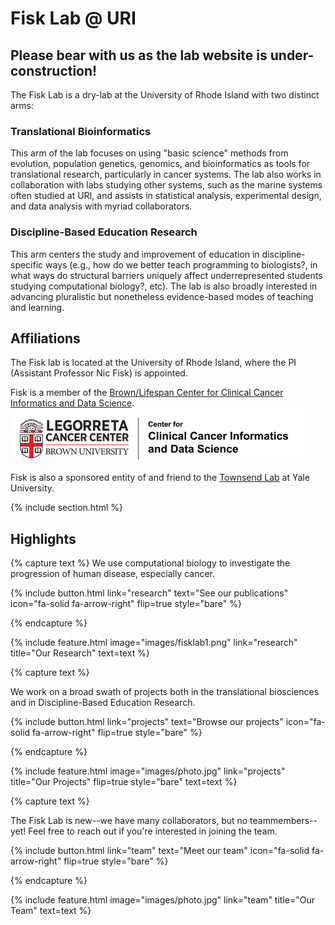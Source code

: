 ---
---

# Fisk Lab @ URI
## Please bear with us as the lab website is under-construction!
The Fisk Lab is a dry-lab at the University of Rhode Island with two distinct arms:
### Translational Bioinformatics
This arm of the lab focuses on using "basic science" methods from evolution, population genetics, genomics, and bioinformatics as tools for translational research, particularly in cancer systems. The lab also works in collaboration with labs studying other systems, such as the marine systems often studied at URI, and assists in statistical analysis, experimental design, and data analysis with myriad collaborators. 

### Discipline-Based Education Research
This arm centers the study and improvement of education in discipline-specific ways (e.g., how do we better teach programming to biologists?, in what ways do structural barriers uniquely affect underrepresented students studying computational biology?, etc). The lab is also broadly interested in advancing pluralistic but nonetheless evidence-based modes of teaching and learning.

## Affiliations
The Fisk lab is located at the University of Rhode Island, where the PI (Assistant Professor Nic Fisk) is appointed.

Fisk is a member of the [Brown/Lifespan Center for Clinical Cancer Informatics and Data Science](https://sites.brown.edu/ccids/).
![Brown CCIDS Logo](images/brown.PNG)

Fisk is also a sponsored entity of and friend to the [Townsend Lab](https://medicine.yale.edu/lab/townsend/) at Yale University.


{% include section.html %}

## Highlights

{% capture text %}
We use computational biology to investigate the progression of human disease, especially cancer.

{%
  include button.html
  link="research"
  text="See our publications"
  icon="fa-solid fa-arrow-right"
  flip=true
  style="bare"
%}

{% endcapture %}

{%
  include feature.html
  image="images/fisklab1.png"
  link="research"
  title="Our Research"
  text=text
%}

{% capture text %}

We work on a broad swath of projects both in the translational biosciences and in Discipline-Based Education Research.

{%
  include button.html
  link="projects"
  text="Browse our projects"
  icon="fa-solid fa-arrow-right"
  flip=true
  style="bare"
%}

{% endcapture %}

{%
  include feature.html
  image="images/photo.jpg"
  link="projects"
  title="Our Projects"
  flip=true
  style="bare"
  text=text
%}

{% capture text %}

The Fisk Lab is new--we have many collaborators, but no teammembers--yet! Feel free to reach out if you're interested in joining the team.

{%
  include button.html
  link="team"
  text="Meet our team"
  icon="fa-solid fa-arrow-right"
  flip=true
  style="bare"
%}

{% endcapture %}

{%
  include feature.html
  image="images/photo.jpg"
  link="team"
  title="Our Team"
  text=text
%}

